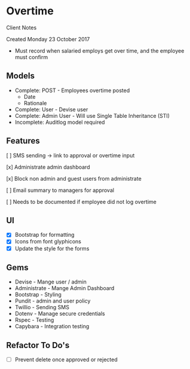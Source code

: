 # Overtime

Client Notes

Created Monday 23 October 2017

* Must record when salaried employs get over time, and the employee must confirm

## Models

- Complete: POST - Employees overtime posted
    * Date
    * Rationale
- Complete: User - Devise user
- Complete: Admin User - Will use Single Table Inheritance (STI)
- Incomplete: Auditlog model required

## Features

[ ] SMS sending -> link to approval or overtime input

[x] Administrate admin dashboard

[x] Block non admin and guest users from administrate

[ ] Email summary to managers for approval

[ ] Needs to be documented if employee did not log overtime


## UI

- [x] Bootstrap for formatting
- [x] Icons from font glyphicons
- [x] Update the style for the forms

## Gems

* Devise - Mange user / admin
* Administrate - Mange Admin Dashboard
* Bootstrap - Styling
* Pundit - admin and user policy
* Twillio - Sending SMS
* Dotenv - Manage secure credentials
* Rspec - Testing
* Capybara - Integration testing

## Refactor To Do's
- [ ] Prevent delete once approved or rejected

